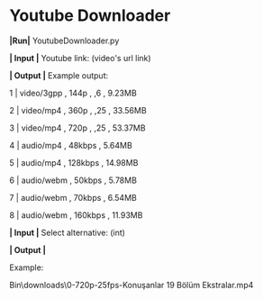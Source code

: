 # Youtube Downloader


**|Run|** YoutubeDownloader.py

**| Input |** Youtube link: (video's url link)

**| Output |** Example output:

 1 | video/3gpp   , 144p    , ,6    , 9.23MB
 
 2 | video/mp4    , 360p    , ,25   , 33.56MB
 
 3 | video/mp4    , 720p    , ,25   , 53.37MB
 
 4 | audio/mp4    , 48kbps   , 5.64MB
 
 5 | audio/mp4    , 128kbps  , 14.98MB
 
 6 | audio/webm   , 50kbps   , 5.78MB
 
 7 | audio/webm   , 70kbps   , 6.54MB
 
 8 | audio/webm   , 160kbps  , 11.93MB

**| Input |** Select alternative: (int)

**| Output |**

Example:

Bin\downloads\\0-720p-25fps-Konuşanlar 19 Bölüm  Ekstralar.mp4
